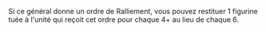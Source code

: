Si ce général donne un ordre de Ralliement, vous pouvez restituer 1 figurine tuée à l'unité qui reçoit cet ordre pour chaque 4+ au lieu de chaque 6.